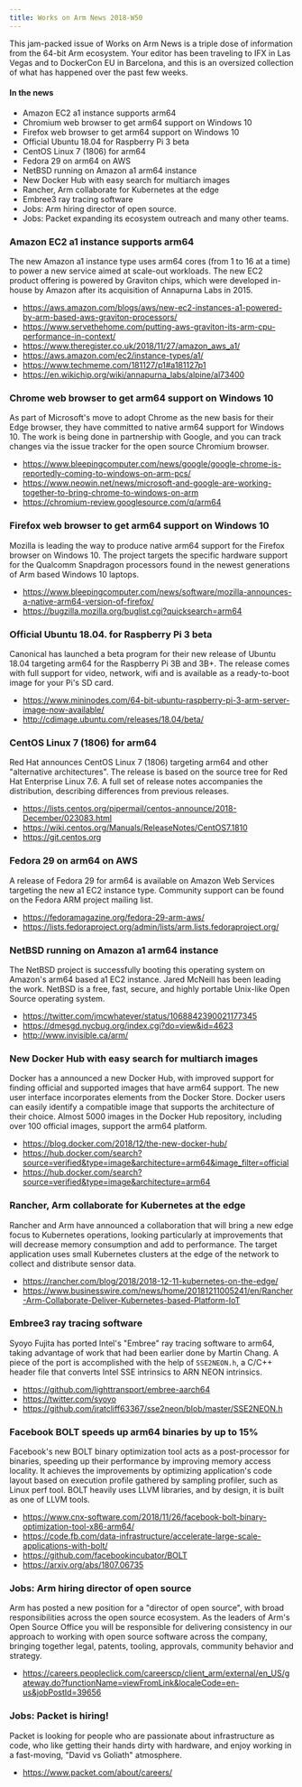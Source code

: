 ```yaml
---
title: Works on Arm News 2018-W50
---
```


This jam-packed issue of Works on Arm News is a triple dose of information from the 64-bit Arm ecosystem. Your editor has been traveling to IFX in Las Vegas and to DockerCon EU in Barcelona, and this is an oversized collection of what has happened over the past few weeks.

#### In the news

* Amazon EC2 a1 instance supports arm64
* Chromium web browser to get arm64 support on Windows 10
* Firefox web browser to get arm64 support on Windows 10
* Official Ubuntu 18.04 for Raspberry Pi 3 beta
* CentOS Linux 7 (1806) for arm64
* Fedora 29 on arm64 on AWS
* NetBSD running on Amazon a1 arm64 instance
* New Docker Hub with easy search for multiarch images
* Rancher, Arm collaborate for Kubernetes at the edge
* Embree3 ray tracing software
* Jobs: Arm hiring director of open source.  
* Jobs: Packet expanding its ecosystem outreach and many other teams.  

### Amazon EC2 a1 instance supports arm64

The new Amazon a1 instance type uses arm64 cores (from 1 to 16 at a time)
to power a new service aimed at scale-out workloads. The new EC2 product
offering is powered by Graviton chips, which were developed in-house by
Amazon after its acquisition of Annapurna Labs in 2015.

* https://aws.amazon.com/blogs/aws/new-ec2-instances-a1-powered-by-arm-based-aws-graviton-processors/
* https://www.servethehome.com/putting-aws-graviton-its-arm-cpu-performance-in-context/
* https://www.theregister.co.uk/2018/11/27/amazon_aws_a1/
* https://aws.amazon.com/ec2/instance-types/a1/
* https://www.techmeme.com/181127/p1#a181127p1
* https://en.wikichip.org/wiki/annapurna_labs/alpine/al73400

### Chrome web browser to get arm64 support on Windows 10

As part of Microsoft's move to adopt Chrome as the new basis
for their Edge browser, they have committed to native arm64
support for Windows 10. The work is being done in partnership
with Google, and you can track changes via the issue tracker for
the open source Chromium browser.

* https://www.bleepingcomputer.com/news/google/google-chrome-is-reportedly-coming-to-windows-on-arm-pcs/
* https://www.neowin.net/news/microsoft-and-google-are-working-together-to-bring-chrome-to-windows-on-arm
* https://chromium-review.googlesource.com/q/arm64

### Firefox web browser to get arm64 support on Windows 10

Mozilla is leading the way to produce native arm64 support for
the Firefox browser on Windows 10. The project targets the
specific hardware support for the Qualcomm Snapdragon processors
found in the newest generations of Arm based Windows 10 laptops.

* https://www.bleepingcomputer.com/news/software/mozilla-announces-a-native-arm64-version-of-firefox/
* https://bugzilla.mozilla.org/buglist.cgi?quicksearch=arm64

### Official Ubuntu 18.04. for Raspberry Pi 3 beta

Canonical has launched a beta program for their new release
of Ubuntu 18.04 targeting arm64 for the Raspberry Pi 3B and 3B+.
The release comes with full support for video, network, wifi and
is available as a ready-to-boot image for your Pi's SD card.

* https://www.mininodes.com/64-bit-ubuntu-raspberry-pi-3-arm-server-image-now-available/
* http://cdimage.ubuntu.com/releases/18.04/beta/

### CentOS Linux 7 (1806) for arm64

Red Hat announces CentOS Linux 7 (1806) targeting arm64 and
other "alternative architectures". The release is based on
the source tree for Red Hat Enterprise Linux 7.6. A full set
of release notes accompanies the distribution, describing 
differences from previous releases. 

* https://lists.centos.org/pipermail/centos-announce/2018-December/023083.html
* https://wiki.centos.org/Manuals/ReleaseNotes/CentOS7.1810
* https://git.centos.org

### Fedora 29 on arm64 on AWS

A release of Fedora 29 for arm64 is available on Amazon Web
Services targeting the new a1 EC2 instance type. Community 
support can be found on the Fedora ARM project mailing list.

* https://fedoramagazine.org/fedora-29-arm-aws/
* https://lists.fedoraproject.org/admin/lists/arm.lists.fedoraproject.org/

### NetBSD running on Amazon a1 arm64 instance

The NetBSD project is successfully booting this operating
system on Amazon's arm64 based a1 EC2 instance. Jared McNeill
has been leading the work. NetBSD is a free, fast, secure, 
and highly portable Unix-like Open Source operating system.

* https://twitter.com/jmcwhatever/status/1068842390021177345
* https://dmesgd.nycbug.org/index.cgi?do=view&id=4623
* http://www.invisible.ca/arm/

### New Docker Hub with easy search for multiarch images

Docker has a announced a new Docker Hub, with improved
support for finding official and supported images that
have arm64 support. The new user interface incorporates
elements from the Docker Store. Docker users can easily
identify a compatible image that supports the architecture
of their choice. Almost 5000 images in the Docker Hub
repository, including over 100 official images, support
the arm64 platform.

* https://blog.docker.com/2018/12/the-new-docker-hub/
* https://hub.docker.com/search?source=verified&type=image&architecture=arm64&image_filter=official
* https://hub.docker.com/search?source=verified&type=image&architecture=arm64

### Rancher, Arm collaborate for Kubernetes at the edge

Rancher and Arm have announced a collaboration that will
bring a new edge focus to Kubernetes operations, looking
particularly at improvements that will decrease memory
consumption and add to performance. The target application
uses small Kubernetes clusters at the edge of the network
to collect and distribute sensor data.

* https://rancher.com/blog/2018/2018-12-11-kubernetes-on-the-edge/
* https://www.businesswire.com/news/home/20181211005241/en/Rancher-Arm-Collaborate-Deliver-Kubernetes-based-Platform-IoT

### Embree3 ray tracing software

Syoyo Fujita has ported Intel's "Embree" ray tracing
software to arm64, taking advantage of work that had
been earlier done by Martin Chang. A piece of the 
port is accomplished with the help of `SSE2NEON.h`,
a C/C++ header file that converts Intel SSE intrinsics to ARN NEON intrinsics.

* https://github.com/lighttransport/embree-aarch64
* https://twitter.com/syoyo
* https://github.com/jratcliff63367/sse2neon/blob/master/SSE2NEON.h

### Facebook BOLT speeds up arm64 binaries by up to 15%

Facebook's new BOLT binary optimization tool acts as a
post-processor for binaries, speeding up their performance
by improving memory access locality. It achieves the improvements 
by optimizing application's code layout based on execution 
profile gathered by sampling profiler, such as Linux perf tool.
BOLT heavily uses LLVM libraries, and by design, it is built 
as one of LLVM tools.

* https://www.cnx-software.com/2018/11/26/facebook-bolt-binary-optimization-tool-x86-arm64/
* https://code.fb.com/data-infrastructure/accelerate-large-scale-applications-with-bolt/
* https://github.com/facebookincubator/BOLT
* https://arxiv.org/abs/1807.06735

### Jobs: Arm hiring director of open source

Arm has posted a new position for a "director of open source",
with broad responsibilities across the open source ecosystem.
As the leaders of Arm's Open Source Office you will be responsible 
for delivering consistency in our approach to working with 
open source software across the company, bringing together 
legal, patents, tooling, approvals, community behavior and strategy.

* https://careers.peopleclick.com/careerscp/client_arm/external/en_US/gateway.do?functionName=viewFromLink&localeCode=en-us&jobPostId=39656

### Jobs: Packet is hiring!

Packet is looking for people who are passionate about infrastructure as code, 
who like getting their hands dirty with hardware, and enjoy working in a 
fast-moving, "David vs Goliath" atmosphere.

* https://www.packet.com/about/careers/

